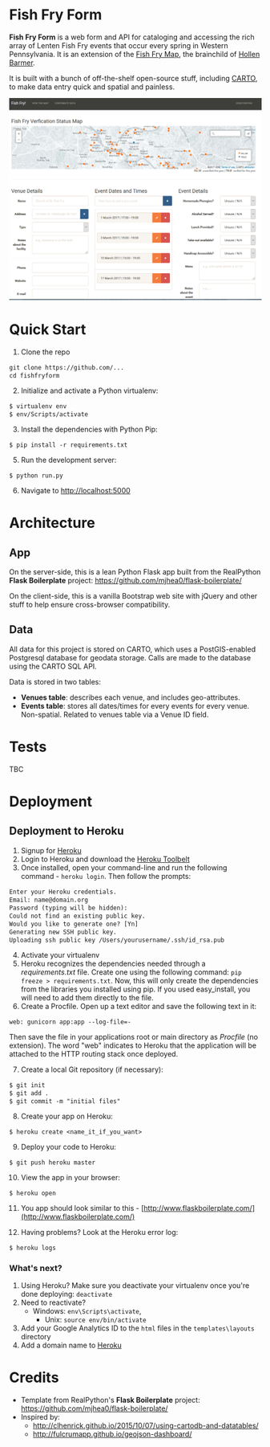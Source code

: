 # Fish Fry Form

**Fish Fry Form** is a web form and API for cataloging and accessing the rich array of Lenten Fish Fry events that occur every spring in Western Pennsylvania. It is an extension of the [Fish Fry Map](https://codeforpittsburgh.github.io/fishfrymap), the brainchild of [Hollen Barmer](https://twitter.com/hollenbarmer).

It is built with a bunch of off-the-shelf open-source stuff, including [CARTO](https://carto.com/), to make data entry quick and spatial and painless.

![screenshot of form](https://raw.githubusercontent.com/CodeForPittsburgh/fishfryform/master/docs/prototype1.PNG)

# Quick Start

1. Clone the repo
  ```
  git clone https://github.com/...
  cd fishfryform
  ```

2. Initialize and activate a Python virtualenv:

  ```
  $ virtualenv env
  $ env/Scripts/activate
  ```

3. Install the dependencies with Python Pip:

  ```
  $ pip install -r requirements.txt
  ```

5. Run the development server:

  ```
  $ python run.py
  ```

6. Navigate to [http://localhost:5000](http://localhost:5000)

# Architecture

## App

On the server-side, this is a lean Python Flask app built from the RealPython **Flask Boilerplate** project: https://github.com/mjhea0/flask-boilerplate/

On the client-side, this is a vanilla Bootstrap web site with jQuery and other stuff to help ensure cross-browser compatibility.

## Data

All data for this project is stored on CARTO, which uses a PostGIS-enabled Postgresql database for geodata storage. Calls are made to the database using the CARTO SQL API.

Data is stored in two tables:
* **Venues table**: describes each venue, and includes geo-attributes.
* **Events table**: stores all dates/times for every events for every venue. Non-spatial. Related to venues table via a Venue ID field.

# Tests

TBC

# Deployment

## Deployment to Heroku

1. Signup for [Heroku](https://api.heroku.com/signup)
2. Login to Heroku and download the [Heroku Toolbelt](https://toolbelt.heroku.com/)
3. Once installed, open your command-line and run the following command - `heroku login`. Then follow the prompts:

  ```
  Enter your Heroku credentials.
  Email: name@domain.org
  Password (typing will be hidden):
  Could not find an existing public key.
  Would you like to generate one? [Yn]
  Generating new SSH public key.
  Uploading ssh public key /Users/yourusername/.ssh/id_rsa.pub
  ```

4. Activate your virtualenv
5. Heroku recognizes the dependencies needed through a *requirements.txt* file. Create one using the following command: `pip freeze > requirements.txt`. Now, this will only create the dependencies from the libraries you installed using pip. If you used easy_install, you will need to add them directly to the file.
6. Create a Procfile. Open up a text editor and save the following text in it:

  ```
  web: gunicorn app:app --log-file=-
  ```

   Then save the file in your applications root or main directory as *Procfile* (no extension). The word "web" indicates to Heroku that the application will be attached to the HTTP routing stack once deployed.

7. Create a local Git repository (if necessary):

  ```
  $ git init
  $ git add .
  $ git commit -m "initial files"
  ```

8. Create your app on Heroku:

  ```
  $ heroku create <name_it_if_you_want>
  ```

9. Deploy your code to Heroku:

  ```
  $ git push heroku master
  ```

10. View the app in your browser:

  ```
  $ heroku open
  ```

11. You app should look similar to this - [http://www.flaskboilerplate.com/](http://www.flaskboilerplate.com/)

12. Having problems? Look at the Heroku error log:

  ```
  $ heroku logs
  ```

### What's next?

1. Using Heroku? Make sure you deactivate your virtualenv once you're done deploying: `deactivate`
2. Need to reactivate?
    * Windows: `env\Scripts\activate`,
		* Unix: `source env/bin/activate`
4. Add your Google Analytics ID to the `html` files in the `templates\layouts` directory
5. Add a domain name to [Heroku](https://devcenter.heroku.com/articles/custom-domains)


# Credits

* Template from RealPython's **Flask Boilerplate** project: https://github.com/mjhea0/flask-boilerplate/
* Inspired by:
  * http://clhenrick.github.io/2015/10/07/using-cartodb-and-datatables/
  * http://fulcrumapp.github.io/geojson-dashboard/
